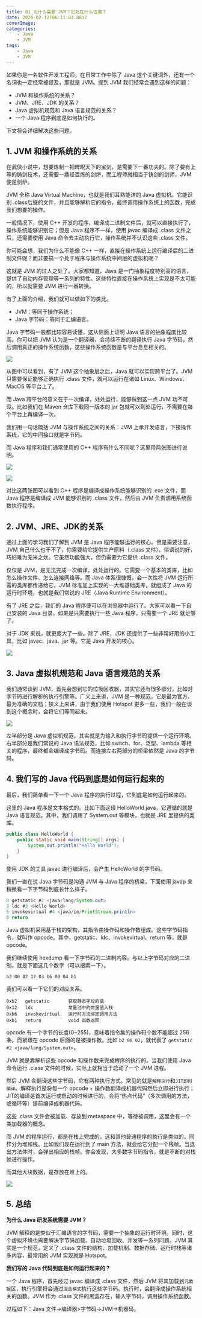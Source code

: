 ```yaml
---
title: 01_为什么需要 JVM？它处在什么位置？
date: 2020-02-12T06:11:03.881Z
coverImage: 
categories: 
    - Java
    - JVM
tags: 
    - Java
    - JVM
---
```

<!-- toc -->

如果你是一名软件开发工程师，在日常工作中除了 Java 这个关键词外，还有一个名词也一定经常被提及，那就是 JVM。提到 JVM 我们经常会遇到这样的问题：

- JVM 和操作系统的关系？
- JVM、JRE、JDK 的关系？
- Java 虚拟机规范和 Java 语言规范的关系？
- 一个 Java 程序到底是如何执行的。

下文将会详细解决这些问题。

<!-- more -->

## 1. JVM 和操作系统的关系

在武侠小说中，想要炼制一把睥睨天下的宝剑，是需要下一番功夫的。除了要有上等的铸剑技术，还需要一鼎经百炼的剑炉，而工程师就相当于铸剑的剑师，JVM 便是剑炉。

JVM 全称 Java Virtual Machine，也就是我们耳熟能详的 Java 虚拟机。它能识别 .class后缀的文件，并且能够解析它的指令，最终调用操作系统上的函数，完成我们想要的操作。

一般情况下，使用 C++ 开发的程序，编译成二进制文件后，就可以直接执行了，操作系统能够识别它；但是 Java 程序不一样，使用 javac 编译成 .class 文件之后，还需要使用 Java 命令去主动执行它，操作系统并不认识这些 .class 文件。

你可能会想，我们为什么不能像 C++ 一样，直接在操作系统上运行编译后的二进制文件呢？而非要搞一个处于程序与操作系统中间层的虚拟机呢？

这就是 JVM 的过人之处了。大家都知道，Java 是一门抽象程度特别高的语言，提供了自动内存管理等一系列的特性。这些特性直接在操作系统上实现是不太可能的，所以就需要 JVM 进行一番转换。

有了上面的介绍，我们就可以做如下的类比。

- JVM：等同于操作系统；
- Java 字节码：等同于汇编语言。

Java 字节码一般都比较容易读懂，这从侧面上证明 Java 语言的抽象程度比较高。你可以把 JVM 认为是一个翻译器，会持续不断的翻译执行 Java 字节码，然后调用真正的操作系统函数，这些操作系统函数是与平台息息相关的。

![](/img/01_%E4%B8%BA%E4%BB%80%E4%B9%88%E9%9C%80%E8%A6%81%20JVM%EF%BC%9F%E5%AE%83%E5%A4%84%E5%9C%A8%E4%BB%80%E4%B9%88%E4%BD%8D%E7%BD%AE%EF%BC%9F/JVM%E6%89%80%E5%A4%84%E4%BD%8D%E7%BD%AE.png)

从图中可以看到，有了 JVM 这个抽象层之后，Java 就可以实现跨平台了。JVM 只需要保证能够正确执行 .class 文件，就可以运行在诸如 Linux、Windows、MacOS 等平台上了。

而 Java 跨平台的意义在于一次编译，处处运行，能够做到这一点 JVM 功不可没。比如我们在 Maven 仓库下载同一版本的 jar 包就可以到处运行，不需要在每个平台上再编译一次。

我们用一句话概括 JVM 与操作系统之间的关系：JVM 上承开发语言，下接操作系统，它的中间接口就是字节码。

而 Java 程序和我们通常使用的 C++ 程序有什么不同呢？这里用两张图进行说明。

![](/img/01_%E4%B8%BA%E4%BB%80%E4%B9%88%E9%9C%80%E8%A6%81%20JVM%EF%BC%9F%E5%AE%83%E5%A4%84%E5%9C%A8%E4%BB%80%E4%B9%88%E4%BD%8D%E7%BD%AE%EF%BC%9F/%E6%99%AE%E9%80%9A%E7%A8%8B%E5%BA%8F%E7%9A%84%E7%94%9F%E4%BA%A7%E5%8A%A0%E8%BD%BD%E8%BF%87%E7%A8%8B.png)

![](/img/01_%E4%B8%BA%E4%BB%80%E4%B9%88%E9%9C%80%E8%A6%81%20JVM%EF%BC%9F%E5%AE%83%E5%A4%84%E5%9C%A8%E4%BB%80%E4%B9%88%E4%BD%8D%E7%BD%AE%EF%BC%9F/Java%E7%A8%8B%E5%BA%8F%E7%9A%84%E7%94%9F%E4%BA%A7%E5%8A%A0%E8%BD%BD%E8%BF%87%E7%A8%8B.png)

对比这两张图可以看到 C++ 程序是编译成操作系统能够识别的 .exe 文件，而 Java 程序是编译成 JVM 能够识别的 .class 文件，然后由 JVM 负责调用系统函数执行程序。

## 2. JVM、JRE、JDK的关系

通过上面的学习我们了解到 JVM 是 Java 程序能够运行的核心。但是需要注意，JVM 自己什么也干不了，你需要给它提供生产原料（.class 文件）。俗语说的好，巧妇难为无米之炊。它虽然功能强大，但仍需要为它提供 .class 文件。

仅仅是 JVM，是无法完成一次编译，处处运行的。它需要一个基本的类库，比如怎么操作文件、怎么连接网络等。而 Java 体系很慷慨，会一次性将 JVM 运行所需的类库都传递给它。JVM 标准加上实现的一大堆基础类库，就组成了 Java 的运行时环境，也就是我们常说的 JRE（Java Runtime Environment）。

有了 JRE 之后，我们的 Java 程序便可以在浏览器中运行了。大家可以看一下自己安装的 Java 目录，如果是只需要执行一些 Java 程序，只需要一个 JRE 就足够了。

对于 JDK 来说，就更庞大了一些。除了 JRE，JDK 还提供了一些非常好用的小工具，比如 javac、java、jar 等。它是 Java 开发的核心。

![](/img/01_%E4%B8%BA%E4%BB%80%E4%B9%88%E9%9C%80%E8%A6%81%20JVM%EF%BC%9F%E5%AE%83%E5%A4%84%E5%9C%A8%E4%BB%80%E4%B9%88%E4%BD%8D%E7%BD%AE%EF%BC%9F/JVM%E3%80%81JRE%E3%80%81JDK%E5%85%B3%E7%B3%BB.png)

## 3. Java 虚拟机规范和 Java 语言规范的关系

我们通常谈到 JVM，首先会想到它的垃圾回收器，其实它还有很多部分，比如对字节码进行解析的执行引擎等。广义上来讲，JVM 是一种规范，它是最为官方、最为准确的文档；狭义上来讲，由于我们使用 Hotspot 更多一些，我们一般在谈到这个概念时，会将它们等同起来。

![](/img/01_%E4%B8%BA%E4%BB%80%E4%B9%88%E9%9C%80%E8%A6%81%20JVM%EF%BC%9F%E5%AE%83%E5%A4%84%E5%9C%A8%E4%BB%80%E4%B9%88%E4%BD%8D%E7%BD%AE%EF%BC%9F/%E8%99%9A%E6%8B%9F%E6%9C%BA%E8%A7%84%E8%8C%83%E5%92%8C%E8%AF%AD%E8%A8%80%E8%A7%84%E8%8C%83.png)

左半部分是 Java 虚拟机规范，其实就是为输入和执行字节码提供一个运行环境。右半部分是我们常说的 Java 语法规范，比如 switch、for、泛型、lambda 等相关的程序，最终都会编译成字节码。而连接左右两部分的桥梁依然是 Java 的字节码。

## 4. 我们写的 Java 代码到底是如何运行起来的

最后，我们简单看一下一个 Java 程序的执行过程，它到底是如何运行起来的。

这里的 Java 程序是文本格式的。比如下面这段 HelloWorld.java，它遵循的就是 Java 语言规范。其中，我们调用了 System.out 等模块，也就是 JRE 里提供的类库。

``` java
public class HelloWorld {
    public static void main(String[] args) {
        System.out.println("Hello World");
    }
}
```

使用 JDK 的工具 javac 进行编译后，会产生 HelloWorld 的字节码。

我们一直在说 Java 字节码是沟通 JVM 与 Java 程序的桥梁，下面使用 javap 来稍微看一下字节码到底长什么样子。

``` java
0 getstatic #2 <java/lang/System.out>
3 ldc #3 <Hello World>
5 invokevirtual #4 <java/io/PrintStream.println>
8 return
```

Java 虚拟机采用基于栈的架构，其指令由操作码和操作数组成。这些字节码指令，就叫作 opcode。其中，getstatic、ldc、invokevirtual、return 等，就是 opcode。

我们继续使用 hexdump 看一下字节码的二进制内容。与以上字节码对应的二进制，就是下面这几个数字（可以搜索一下）。

`b2 00 02 12 03 b6 00 04 b1`

我们可以看一下它们的对应关系。

```
0xb2   getstatic       获取静态字段的值
0x12   ldc             常量池中的常量值入栈
0xb6   invokevirtual   运行时方法绑定调用方法
0xb1   return          void 函数返回
```

opcode 有一个字节的长度(0~255)，意味着指令集的操作码个数不能超过 256 条。而紧跟在 opcode 后面的是被操作数。比如 `b2 00 02`，就代表了 `getstatic #2 <java/lang/System.out>`。

JVM 就是靠解析这些 opcode 和操作数来完成程序的执行的。当我们使用 Java 命令运行 .class 文件的时候，实际上就相当于启动了一个 JVM 进程。

然后 JVM 会翻译这些字节码，它有两种执行方式。常见的就是`解释执行`和`JIT即时编译`。解释执行是将每一个 opcode + 操作数翻译成机器代码然后立即进行执行；JIT的编译是首次运行或启动的时候进行的，会将“热点代码”（多次调用的方法，或循环等）提前编译成机器代码。

这些 .class 文件会被加载、存放到 metaspace 中，等待被调用，这里会有一个类加载器的概念。

而 JVM 的程序运行，都是在栈上完成的，这和其他普通程序的执行是类似的，同样分为堆和栈。比如我们现在运行到了 main 方法，就会给它分配一个栈帧。当退出方法体时，会弹出相应的栈帧。你会发现，大多数字节码指令，就是不断的对栈帧进行操作。

而其他大块数据，是存放在堆上的。

![](/img/01_%E4%B8%BA%E4%BB%80%E4%B9%88%E9%9C%80%E8%A6%81%20JVM%EF%BC%9F%E5%AE%83%E5%A4%84%E5%9C%A8%E4%BB%80%E4%B9%88%E4%BD%8D%E7%BD%AE%EF%BC%9F/Java%E7%A8%8B%E5%BA%8F%E6%89%A7%E8%A1%8C%E8%BF%87%E7%A8%8B.png)

## 5. 总结

**为什么 Java 研发系统需要 JVM？**

JVM 解释的是类似于汇编语言的字节码，需要一个抽象的运行时环境。同时，这个虚拟环境也需要解决字节码加载、自动垃圾回收、并发等一系列问题。JVM 其实是一个规范，定义了 .class 文件的结构、加载机制、数据存储、运行时栈等诸多内容，最常用的 JVM 实现就是 Hotspot。

**我们写的 Java 代码到底是如何运行起来的？**

一个 Java 程序，首先经过 javac 编译成 .class 文件，然后 JVM 将其加载到`元数据`区，执行引擎将会通过`混合模式`执行这些字节码。执行时，会翻译成操作系统相关的函数。JVM 作为 .class 文件的黑盒存在，输入字节码，调用操作系统函数。

过程如下：Java 文件->编译器>字节码->JVM->机器码。